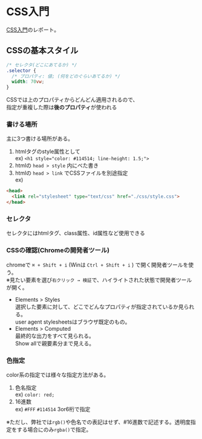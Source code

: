 # CSS入門

[CSS入門](https://dotinstall.com/lessons/basic_css_v4)のレポート。

## CSSの基本スタイル
```css
/* セレクタ(どこにあてるか) */
.selector {
  /* プロパティ: 値; (何をどのぐらいあてるか) */
  width: 70vw;
}
```
CSSでは上のプロパティからどんどん適用されるので、  
指定が重複した際は**後のプロパティ**が使われる

### 書ける場所
主に3つ書ける場所がある。
1. htmlタグのstyle属性として  
  ex) `<h1 style="color: #114514; line-height: 1.5;">`
1. htmlの `head > style` 内にべた書き  
1. htmlの `head > link` でCSSファイルを別途指定  
  ex)
```html
<head>
  <link rel="stylesheet" type="text/css" href="./css/style.css">
</head>
```

### セレクタ
セレクタにはhtmlタグ、class属性、id属性など使用できる

### CSSの確認(Chromeの開発者ツール)
chromeで `⌘ + Shift + i` (Winは `Ctrl + Shift + i` ) で開く開発者ツールを使う。  
※見たい要素を選び`右クリック → 検証`で、ハイライトされた状態で開発者ツールが開く。  

- Elements > Styles  
選択した要素に対して、どこでどんなプロパティが指定されているか見られる。  
user agent stylesheetsはブラウザ既定のもの。
- Elements > Computed  
最終的な出力をすべて見られる。  
Show allで親要素分まで見える。

### 色指定
color系の指定では様々な指定方法がある。  
1. 色名指定  
ex) `color: red;`  
1. 16進数  
ex) `#FFF` `#114514` 3or6桁で指定  

※ただし、弊社では`rgb()`や色名での表記はせず、#16進数で記述する。透明度指定をする場合にのみ`rgba()`で指定。
